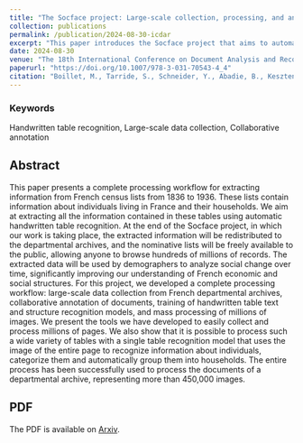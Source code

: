 ```yaml
---
title: "The Socface project: Large-scale collection, processing, and analysis of a century of French censuses"
collection: publications
permalink: /publication/2024-08-30-icdar
excerpt: "This paper introduces the Socface project that aims to automatically process French census lists from 1836 to 1936 to analyze social change in France. <br/><img src='/images/article-2024-socface.png'>"
date: 2024-08-30
venue: "The 18th International Conference on Document Analysis and Recognition (ICDAR), 2024"
paperurl: "https://doi.org/10.1007/978-3-031-70543-4_4"
citation: "Boillet, M., Tarride, S., Schneider, Y., Abadie, B., Kesztenbaum, L., Kermorvant, C. (2024). The Socface Project: Large-Scale Collection, Processing, and Analysis of a Century of French Censuses. In: Barney Smith, E.H., Liwicki, M., Peng, L. (eds) Document Analysis and Recognition - ICDAR 2024. ICDAR 2024. Lecture Notes in Computer Science, vol 14806. Springer, Cham. https://doi.org/10.1007/978-3-031-70543-4_4"
---
```


### Keywords 
Handwritten table recognition, Large-scale data collection, Collaborative annotation

## Abstract
This paper presents a complete processing workflow for extracting information from French census lists from 1836 to 1936. These lists contain information about individuals living in France and their households. We aim at extracting all the information contained in these tables using automatic handwritten table recognition. At the end of the Socface project, in which our work is taking place, the extracted information will be redistributed to the departmental archives, and the nominative lists will be freely available to the public, allowing anyone to browse hundreds of millions of records. The extracted data will be used by demographers to analyze social change over time, significantly improving our understanding of French economic and social structures. For this project, we developed a complete processing workflow: large-scale data collection from French departmental archives, collaborative annotation of documents, training of handwritten table text and structure recognition models, and mass processing of millions of images.
We present the tools we have developed to easily collect and process millions of pages. We also show that it is possible to process such a wide variety of tables with a single table recognition model that uses the image of the entire page to recognize information about individuals, categorize them and automatically group them into households. The entire process has been successfully used to process the documents of a departmental archive, representing more than 450,000 images.

## PDF
The PDF is available on [Arxiv](https://arxiv.org/pdf/2404.18706).
